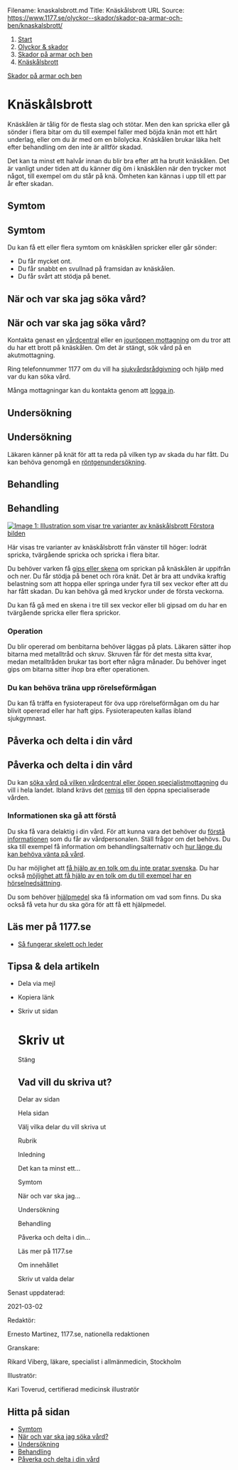 Filename: knaskalsbrott.md
Title: Knäskålsbrott
URL Source: https://www.1177.se/olyckor--skador/skador-pa-armar-och-ben/knaskalsbrott/

1.  [Start](https://www.1177.se/)
2.  [Olyckor & skador](https://www.1177.se/olyckor--skador/)
3.  [Skador på armar och ben](https://www.1177.se/olyckor--skador/skador-pa-armar-och-ben/)
4.  [Knäskålsbrott](https://www.1177.se/olyckor--skador/skador-pa-armar-och-ben/knaskalsbrott/)

[Skador på armar och ben](https://www.1177.se/olyckor--skador/skador-pa-armar-och-ben/)

Knäskålsbrott
=============

Knäskålen är tålig för de flesta slag och stötar. Men den kan spricka eller gå sönder i flera bitar om du till exempel faller med böjda knän mot ett hårt underlag, eller om du är med om en bilolycka. Knäskålen brukar läka helt efter behandling om den inte är alltför skadad.

Det kan ta minst ett halvår innan du blir bra efter att ha brutit knäskålen. Det är vanligt under tiden att du känner dig öm i knäskålen när den trycker mot något, till exempel om du står på knä. Ömheten kan kännas i upp till ett par år efter skadan.

Symtom
------

Symtom
------

Du kan få ett eller flera symtom om knäskålen spricker eller går sönder:

*   Du får mycket ont.
*   Du får snabbt en svullnad på framsidan av knäskålen.
*   Du får svårt att stödja på benet.

När och var ska jag söka vård?
------------------------------

När och var ska jag söka vård?
------------------------------

Kontakta genast en [vårdcentral](https://www.1177.se/lankbiblioteket/nationella-lankar/1177---lankar/hitta-vard---forinstallda-sok/hitta-vardcentral-nara-mig/) eller en [jouröppen mottagning](https://www.1177.se/lankbiblioteket/nationella-lankar/1177---lankar/hitta-vard---forinstallda-sok/hitta-jourmottagning-nara-mig/) om du tror att du har ett brott på knäskålen. Om det är stängt, sök vård på en akutmottagning.

Ring telefonnummer 1177 om du vill ha [sjukvårdsrådgivning](https://www.1177.se/om-1177/nar-du-ringer-1177/nar-du-ringer-1177/) och hjälp med var du kan söka vård.

Många mottagningar kan du kontakta genom att [logga in](https://www.1177.se/lankbiblioteket/nationella-lankar/1177---lankar/e-tjanster---behallare/e-tjanster---allman-inloggning/).

Undersökning
------------

Undersökning
------------

Läkaren känner på knät för att ta reda på vilken typ av skada du har fått. Du kan behöva genomgå en [röntgenundersökning](https://www.1177.se/undersokning-behandling/undersokningar-och-provtagning/bildundersokningar-och-rontgen/rontgen/).

Behandling
----------

Behandling
----------

[![Image 1: Illustration som visar tre varianter av knäskålsbrott](https://www.1177.se/globalassets/1177/nationell/media/illustrationer/skelett-och-leder/ben-och-fotter/skelett_knaskalfraktur.svg?saved=2021-05-27+02:26&preset=low-res) Förstora bilden](https://www.1177.se/globalassets/1177/nationell/media/illustrationer/skelett-och-leder/ben-och-fotter/skelett_knaskalfraktur.svg?saved=2021-05-27+02:26)

Här visas tre varianter av knäskålsbrott från vänster till höger: lodrät spricka, tvärgående spricka och spricka i flera bitar.

Du behöver varken få [gips eller skena](https://www.1177.se/undersokning-behandling/fler-behandlingar/att-bli-gipsad/) om sprickan på knäskålen är uppifrån och ner. Du får stödja på benet och röra knät. Det är bra att undvika kraftig belastning som att hoppa eller springa under fyra till sex veckor efter att du har fått skadan. Du kan behöva gå med kryckor under de första veckorna.

Du kan få gå med en skena i tre till sex veckor eller bli gipsad om du har en tvärgående spricka eller flera sprickor.

### Operation

Du blir opererad om benbitarna behöver läggas på plats. Läkaren sätter ihop bitarna med metalltråd och skruv. Skruven får för det mesta sitta kvar, medan metalltråden brukar tas bort efter några månader. Du behöver inget gips om bitarna sitter ihop bra efter operationen.

### Du kan behöva träna upp rörelseförmågan

Du kan få träffa en fysioterapeut för öva upp rörelseförmågan om du har blivit opererad eller har haft gips. Fysioterapeuten kallas ibland sjukgymnast.

Påverka och delta i din vård
----------------------------

Påverka och delta i din vård
----------------------------

Du kan [söka vård på vilken vårdcentral eller öppen specialistmottagning](https://www.1177.se/sa-fungerar-varden/att-valja-vardmottagning/valja-vardmottagning/) du vill i hela landet. Ibland krävs det [remiss](https://www.1177.se/sa-fungerar-varden/att-valja-vardmottagning/remiss/) till den öppna specialiserade vården.

### Informationen ska gå att förstå

Du ska få vara delaktig i din vård. För att kunna vara det behöver du [förstå informationen](https://www.1177.se/sa-fungerar-varden/var-med-och-bestam-om-din-vard/patientlagen/) som du får av vårdpersonalen. Ställ frågor om det behövs. Du ska till exempel få information om behandlingsalternativ och [hur länge du kan behöva vänta på vård](https://www.1177.se/sa-fungerar-varden/lagar-och-bestammelser/vardgaranti/).

Du har möjlighet att [få hjälp av en tolk om du inte pratar svenska](https://www.1177.se/sa-fungerar-varden/vard-om-du-kommer-fran-ett-annat-land/tolkning-till-mitt-sprak/). Du har också [möjlighet att få hjälp av en tolk om du till exempel har en hörselnedsättning](https://www.1177.se/undersokning-behandling/hjalpmedel/hjalpmedel-for-kognition-och-kommunikation/tolktjanster-vid-funktionsnedsattning/).

Du som behöver [hjälpmedel](https://www.1177.se/undersokning-behandling/hjalpmedel/) ska få information om vad som finns. Du ska också få veta hur du ska göra för att få ett hjälpmedel.

Läs mer på 1177.se
------------------

*   [Så fungerar skelett och leder](https://www.1177.se/liv--halsa/sa-fungerar-kroppen/skelett-och-leder/)

Tipsa & dela artikeln
---------------------

*   Dela via mejl
*   Kopiera länk
*   Skriv ut sidan
    
    Skriv ut
    ========
    
    Stäng
    
    Vad vill du skriva ut?
    ----------------------
    
    Delar av sidan
    
    Hela sidan
    
    Välj vilka delar du vill skriva ut
    
    Rubrik
    
    Inledning
    
    Det kan ta minst ett...
    
    Symtom
    
    När och var ska jag...
    
    Undersökning
    
    Behandling
    
    Påverka och delta i din...
    
    Läs mer på 1177.se
    
    Om innehållet
    
    Skriv ut valda delar
    

Senast uppdaterad:

2021-03-02

Redaktör:

Ernesto Martinez, 1177.se, nationella redaktionen

Granskare:

Rikard Viberg, läkare, specialist i allmänmedicin, Stockholm

Illustratör:

Kari Toverud, certifierad medicinsk illustratör

Hitta på sidan
--------------

*   [Symtom](https://www.1177.se/olyckor--skador/skador-pa-armar-och-ben/knaskalsbrott/#section-12012)
*   [När och var ska jag söka vård?](https://www.1177.se/olyckor--skador/skador-pa-armar-och-ben/knaskalsbrott/#section-12013)
*   [Undersökning](https://www.1177.se/olyckor--skador/skador-pa-armar-och-ben/knaskalsbrott/#section-125570)
*   [Behandling](https://www.1177.se/olyckor--skador/skador-pa-armar-och-ben/knaskalsbrott/#section-12014)
*   [Påverka och delta i din vård](https://www.1177.se/olyckor--skador/skador-pa-armar-och-ben/knaskalsbrott/#section-12015)

